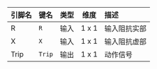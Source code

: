 <!--
DO NOT EDIT THIS FILE DIRECTLY.
This file is generated by tools/comp-docs.js.
All changes will be overwritten by regeneration.
-->

<slot class="model-pins">

| 引脚名 | 键名 | 类型 | 维度 | 描述 |
|:------ |:---- |:----:|:----:|:---- |
| R | `R` | 输入 | 1 x 1 | 输入阻抗实部 |
| X | `X` | 输入 | 1 x 1 | 输入阻抗虚部 |
| Trip | `Trip` | 输出 | 1 x 1 | 动作信号 |

</slot>
